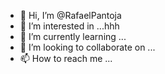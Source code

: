 - 👋 Hi, I’m @RafaelPantoja
- 👀 I’m interested in ...hhh
- 🌱 I’m currently learning ...
- 💞️ I’m looking to collaborate on ...
- 📫 How to reach me ...

<!---
RafaelPantoja/RafaelPantoja is a ✨ special ✨ repository because its `README.md` (this file) appears on your GitHub profile.
You can click the Preview link to take a look at your changes.
--->
